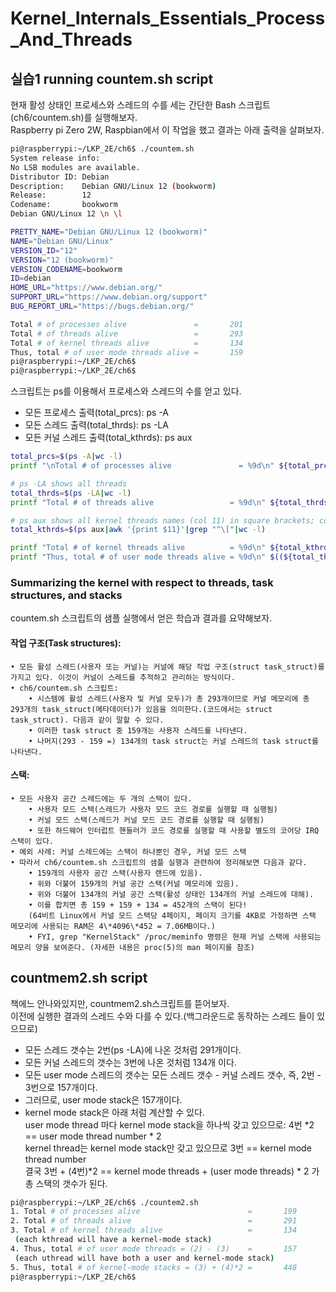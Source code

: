 # Kernel_Internals_Essentials_Process_And_Threads

## 실습1 running countem.sh script
현재 활성 상태인 프로세스와 스레드의 수를 세는 간단한 Bash 스크립트(ch6/countem.sh)를 실행해보자.  
Raspberry pi Zero 2W, Raspbian에서 이 작업을 했고 결과는 아래 출력을 살펴보자.  
~~~bash
pi@raspberrypi:~/LKP_2E/ch6$ ./countem.sh
System release info:
No LSB modules are available.
Distributor ID: Debian
Description:    Debian GNU/Linux 12 (bookworm)
Release:        12
Codename:       bookworm
Debian GNU/Linux 12 \n \l

PRETTY_NAME="Debian GNU/Linux 12 (bookworm)"
NAME="Debian GNU/Linux"
VERSION_ID="12"
VERSION="12 (bookworm)"
VERSION_CODENAME=bookworm
ID=debian
HOME_URL="https://www.debian.org/"
SUPPORT_URL="https://www.debian.org/support"
BUG_REPORT_URL="https://bugs.debian.org/"

Total # of processes alive               =       201
Total # of threads alive                 =       293
Total # of kernel threads alive          =       134
Thus, total # of user mode threads alive =       159
pi@raspberrypi:~/LKP_2E/ch6$
pi@raspberrypi:~/LKP_2E/ch6$
~~~
스크립트는 ps를 이용해서 프로세스와 스레드의 수를 얻고 있다.
 - 모든 프로세스 출력(total_prcs): ps -A 
 - 모든 스레드 출력(total_thrds): ps -LA
 - 모든 커널 스레드 출력(total_kthrds): ps aux
~~~bash
total_prcs=$(ps -A|wc -l)
printf "\nTotal # of processes alive               = %9d\n" ${total_prcs}

# ps -LA shows all threads
total_thrds=$(ps -LA|wc -l)
printf "Total # of threads alive                 = %9d\n" ${total_thrds}

# ps aux shows all kernel threads names (col 11) in square brackets; count 'em
total_kthrds=$(ps aux|awk '{print $11}'|grep "^\["|wc -l)

printf "Total # of kernel threads alive          = %9d\n" ${total_kthrds}
printf "Thus, total # of user mode threads alive = %9d\n" $((${total_thrds}-${total_kthrds}))
~~~

### Summarizing the kernel with respect to threads, task structures, and stacks
countem.sh 스크립트의 샘플 실행에서 얻은 학습과 결과를 요약해보자.  
#### 작업 구조(Task structures):
    • 모든 활성 스레드(사용자 또는 커널)는 커널에 해당 작업 구조(struct task_struct)를 가지고 있다. 이것이 커널이 스레드를 추적하고 관리하는 방식이다.
    • ch6/countem.sh 스크립트:
        • 시스템에 활성 스레드(사용자 및 커널 모두)가 총 293개이므로 커널 메모리에 총 293개의 task_struct(메타데이터)가 있음을 의미한다.(코드에서는 struct task_struct). 다음과 같이 말할 수 있다.
        • 이러한 task struct 중 159개는 사용자 스레드를 나타낸다.
        • 나머지(293 - 159 =) 134개의 task struct는 커널 스레드의 task struct를 나타낸다.  
#### 스택:
	• 모든 사용자 공간 스레드에는 두 개의 스택이 있다.
		• 사용자 모드 스택(스레드가 사용자 모드 코드 경로를 실행할 때 실행됨)
		• 커널 모드 스택(스레드가 커널 모드 코드 경로를 실행할 때 실행됨)
		• 또한 하드웨어 인터럽트 핸들러가 코드 경로를 실행할 때 사용할 별도의 코어당 IRQ 스택이 있다.
	• 예외 사례: 커널 스레드에는 스택이 하나뿐인 경우, 커널 모드 스택
	• 따라서 ch6/countem.sh 스크립트의 샘플 실행과 관련하여 정리해보면 다음과 같다.
		• 159개의 사용자 공간 스택(사용자 랜드에 있음).
		• 위와 더불어 159개의 커널 공간 스택(커널 메모리에 있음).
		• 위와 더불어 134개의 커널 공간 스택(활성 상태인 134개의 커널 스레드에 대해).
		• 이를 합치면 총 159 + 159 + 134 = 452개의 스택이 된다!  
        (64비트 Linux에서 커널 모드 스택당 4페이지, 페이지 크기를 4KB로 가정하면 스택 메모리에 사용되는 RAM은 4\*4096\*452 = 7.06MB이다.)  
		• FYI, grep "KernelStack" /proc/meminfo 명령은 현재 커널 스택에 사용되는 메모리 양을 보여준다. (자세한 내용은 proc(5)의 man 페이지를 참조)

## countmem2.sh script
책에느 안나와있지만, countmem2.sh스크립트를 뜯어보자.  
이전에 실행한 결과의 스레드 수와 다를 수 있다.(백그라운드로 동작하는 스레드 들이 있으므로)  
 - 모든 스레드 갯수는 2번(ps -LA)에 나온 것처럼 291개이다.  
 - 모든 커널 스레드의 갯수는 3번에 나온 것처럼 134개 이다.  
 - 모든 user mode 스레드의 갯수는 모든 스레드 갯수 - 커널 스레드 갯수, 즉, 2번 - 3번으로 157개이다.
 - 그러므로, user mode stack은 157개이다.
 - kernel mode stack은 아래 처럼 계산할 수 있다.  
 user mode thread 마다 kernel mode stack을 하나씩 갖고 있으므로: 4번 *2 == user mode thread number * 2  
 kernel thread는 kernel mode stack만 갖고 있으므로 3번 == kernel mode thread number  
 결국 3번 + (4번)*2  == kernel mode threads + (user mode threads) * 2 가 총 스택의 갯수가 된다.  
~~~bash
pi@raspberrypi:~/LKP_2E/ch6$ ./countem2.sh
1. Total # of processes alive                        =       199
2. Total # of threads alive                          =       291
3. Total # of kernel threads alive                   =       134
 (each kthread will have a kernel-mode stack)
4. Thus, total # of user mode threads = (2) - (3)    =       157
 (each uthread will have both a user and kernel-mode stack)
5. Thus, total # of kernel-mode stacks = (3) + (4)*2 =       448
pi@raspberrypi:~/LKP_2E/ch6$
~~~

